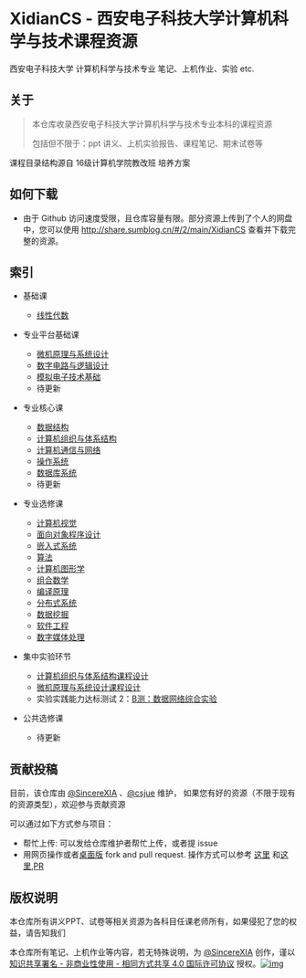 # XidianCS - 西安电子科技大学计算机科学与技术课程资源

西安电子科技大学 计算机科学与技术专业 笔记、上机作业、实验 etc.

## 关于

> 本仓库收录西安电子科技大学计算机科学与技术专业本科的课程资源
>
> 包括但不限于：ppt 讲义、上机实验报告、课程笔记、期末试卷等

课程目录结构源自 16级计算机学院教改班 培养方案

## 如何下载

- 由于 Github 访问速度受限，且仓库容量有限。部分资源上传到了个人的网盘中，您可以使用 <http://share.sumblog.cn/#/2/main/XidianCS> 查看并下载完整的资源。


## 索引

- 基础课

  - [线性代数](/基础课/线性代数)
- 专业平台基础课

  - [微机原理与系统设计](/专业平台基础课/微机原理与系统设计/)
  - [数字电路与逻辑设计](/专业平台基础课/数字电路与逻辑设计/)
  - [模拟电子技术基础](专业平台基础课/模拟电子技术基础/)
  - 待更新
- 专业核心课

  - [数据结构](/专业核心课/数据结构/)
  - [计算机组织与体系结构](/专业核心课/计算机组织与体系结构/)
  - [计算机通信与网络](/专业核心课/计算机通信与网络/)
  - [操作系统](/专业核心课/操作系统/)
  - [数据库系统](/专业核心课/数据库系统/)
  - 待更新
- 专业选修课
  - [计算机视觉](专业选修课/计算机视觉/)
  - [面向对象程序设计](专业选修课/面向对象程序设计/)
  - [嵌入式系统](专业选修课/嵌入式系统/)
  - [算法](专业选修课/算法/)
  - [计算机图形学](专业选修课/计算机图形学/)
  - [组合数学](专业选修课/组合数学/)
  - [编译原理](专业选修课/编译原理/)
  - [分布式系统](专业选修课/分布式系统/)
  - [数据挖掘](专业选修课/数据挖掘/)
  - [软件工程](专业选修课/软件工程/)
  - [数字媒体处理](专业选修课/数字媒体处理/)
- 集中实验环节
  - [计算机组织与体系结构课程设计](集中实验环节/计算机组织与体系结构课程设计)
  - [微机原理与系统设计课程设计](/专业平台基础课/微机原理与系统设计/)
  - 实验实践能力达标测试 2：[B测：数据网络综合实验](集中实验环节/数据网络综合实验)
- 公共选修课
  - 待更新

## 贡献投稿

目前，该仓库由 [@SincereXIA](https://github.com/SincereXIA/) 、[@csjue](https://github.com/csjue) 维护， 如果您有好的资源（不限于现有的资源类型），欢迎参与贡献资源

可以通过如下方式参与项目：

- 帮忙上传: 可以发给仓库维护者帮忙上传，或者提 issue
- 用网页操作或者[桌面版](https://desktop.github.com/) fork and pull request. 操作方式可以参考 [这里](https://blog.csdn.net/qq_29277155/article/details/51048990) 和[这里](https://blog.csdn.net/zhangw0_0/article/details/50667891),[PR](https://blog.csdn.net/huutu/article/details/51018317)

## 版权说明

本仓库所有讲义PPT、试卷等相关资源为各科目任课老师所有，如果侵犯了您的权益，请告知我们

本仓库所有笔记、上机作业等内容，若无特殊说明，为 [@SincereXIA](https://github.com/SincereXIA/) 创作，谨以[知识共享署名 - 非商业性使用 - 相同方式共享 4.0 国际许可协议](http://creativecommons.org/licenses/by-nc-sa/4.0/) 授权。[![img](https://camo.githubusercontent.com/d81c1a80f6c3d68d5f1a80b016db6802aa480411/68747470733a2f2f692e6372656174697665636f6d6d6f6e732e6f72672f6c2f62792d6e632d73612f342e302f38307831352e706e67)](https://camo.githubusercontent.com/d81c1a80f6c3d68d5f1a80b016db6802aa480411/68747470733a2f2f692e6372656174697665636f6d6d6f6e732e6f72672f6c2f62792d6e632d73612f342e302f38307831352e706e67)
